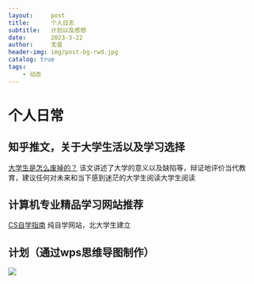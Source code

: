 ```yaml
---
layout:     post
title:      个人日志
subtitle:   计划以及感想
date:       2023-3-22
author:     无音
header-img: img/post-bg-rwd.jpg
catalog: true
tags:
    - 动态
---
```

# 个人日常

## 知乎推文，关于大学生活以及学习选择
[大学生是怎么废掉的？](https://www.zhihu.com/question/321459788/answer/2949196742?utm_source=zhihu)
该文讲述了大学的意义以及缺陷等，辩证地评价当代教育，建议任何对未来和当下感到迷茫的大学生阅读大学生阅读
## 计算机专业精品学习网站推荐
[CS自学指南](https://csdiy.wiki/)
纯自学网站，北大学生建立
## 计划（通过wps思维导图制作）
![]({{site.baseurl}}img/时间规划指南.jpg)
